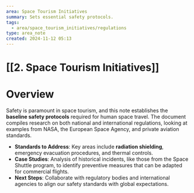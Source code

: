```yaml
---
area: Space Tourism Initiatives
summary: Sets essential safety protocols.
tags:
  - area/space_tourism_initiatives/regulations
type: area_note
created: 2024-11-12 05:13
---
```

# [[2. Space Tourism Initiatives]] 
# Overview
Safety is paramount in space tourism, and this note establishes the **baseline safety protocols** required for human space travel. The document compiles research on both national and international regulations, looking at examples from NASA, the European Space Agency, and private aviation standards.

- **Standards to Address**: Key areas include **radiation shielding**, emergency evacuation procedures, and thermal controls.
- **Case Studies**: Analysis of historical incidents, like those from the Space Shuttle program, to identify preventive measures that can be adapted for commercial flights.
- **Next Steps**: Collaborate with regulatory bodies and international agencies to align our safety standards with global expectations.
